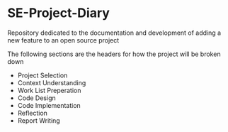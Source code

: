 # SE-Project-Diary
Repository dedicated to the documentation and development of adding a new feature to an open source project


The following sections are the headers for how the project will be broken down
- Project Selection
- Context Understanding
- Work List Preperation
- Code Design
- Code Implementation
- Reflection
- Report Writing
